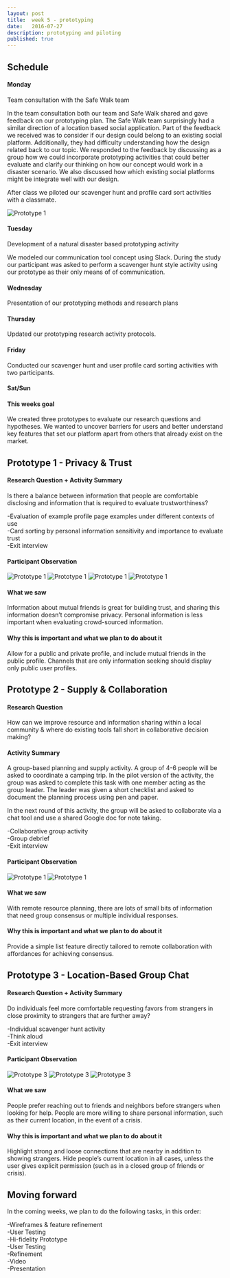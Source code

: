 ```yaml
---
layout: post
title:  week 5 - prototyping
date:   2016-07-27
description: prototyping and piloting
published: true
---
```

## Schedule  

#### Monday
Team consultation with the Safe Walk team  
  
In the team consultation both our team and Safe Walk shared and gave feedback on our prototyping plan. 
The Safe Walk team surprisingly had a similar direction of a location based social application. 
Part of the feedback we received was to consider if our design could belong to an existing social platform.
Additionally, they had difficulty understanding how the design related back to our topic. We responded to the feedback
by discussing as a group how we could incorporate prototyping activities that could better evaluate and clarify our 
 thinking on how our concept would work in a disaster scenario. We also discussed how which existing social platforms
 might be integrate well with our design.

 After class we piloted our scavenger hunt and profile card sort activities with a classmate.

 ![Prototype 1](../../../img/week-5/steven-pilot.jpg)

#### Tuesday
Development of a natural disaster based prototyping activity

We modeled our communication tool concept using Slack. During the study our participant was asked to perform a scavenger 
hunt style activity using our prototype as their only means of of communication. 
 
 

#### Wednesday
Presentation of our prototyping methods and research plans

#### Thursday
Updated our prototyping research activity protocols.

#### Friday
Conducted our scavenger hunt and user profile card sorting activities with two participants.  


#### Sat/Sun

#### This weeks goal
We created three prototypes to evaluate our research questions and hypotheses. We wanted to uncover barriers for users and better understand key features that set our platform apart from others that already exist on the market.


## Prototype 1 - Privacy & Trust

#### Research Question + Activity Summary
Is there a balance between information that people are comfortable disclosing and information that is required to evaluate trustworthiness?

-Evaluation of example profile page examples under different contexts of use<br/>
-Card sorting by personal information sensitivity and importance to evaluate trust<br/>
-Exit interview<br/>

#### Participant Observation
![Prototype 1](../../../img/week-5/lizzie1.png)
![Prototype 1](../../../img/week-5/ashley1.png)
![Prototype 1](../../../img/week-5/jeremy1.png)
![Prototype 1](../../../img/week-5/jeremy2.png)

#### What we saw
Information about mutual friends is great for building trust, and sharing this information doesn’t compromise privacy. Personal information is less important when evaluating crowd-sourced information.

#### Why this is important and what we plan to do about it
Allow for a public and private profile, and include mutual friends in the public profile. Channels that are only information seeking should display only public user profiles.

## Prototype 2 - Supply & Collaboration

#### Research Question
How can we improve resource and information sharing within a local community & where do existing tools fall short in collaborative decision making?


#### Activity Summary
A group-based planning and supply activity. A group of 4-6 people will be asked to coordinate a camping trip. In the pilot version of the activity, the group was asked to complete this task with one member acting as the group leader. The leader was given a short checklist and asked to document the planning process using pen and paper. 

In the next round of this activity, the group will be asked to collaborate via a chat tool and use a shared Google doc for note taking.


-Collaborative group activity<br/>
-Group debrief<br/>
-Exit interview<br/>

#### Participant Observation
![Prototype 1](../../../img/week-5/google-docs.png)
![Prototype 1](../../../img/week-5/camping-activity.jpg)

#### What we saw
With remote resource planning, there are lots of small bits of information that need group consensus or multiple individual responses.

#### Why this is important and what we plan to do about it
Provide a simple list feature directly tailored to remote collaboration with affordances for achieving consensus.

## Prototype 3 - Location-Based Group Chat

#### Research Question + Activity Summary
Do individuals feel more comfortable requesting favors from strangers in close proximity to strangers that are further away?

-Individual scavenger hunt activity<br/>
-Think aloud<br/>
-Exit interview<br/>

#### Participant Observation
![Prototype 3](../../../img/week-5/lizzie2.png)
![Prototype 3](../../../img/week-5/ashley2.png)
![Prototype 3](../../../img/week-5/lyle1.png)

#### What we saw
People prefer reaching out to friends and neighbors before strangers when looking for help. People are more willing to share personal information, such as their current location, in the event of a crisis.

#### Why this is important and what we plan to do about it
Highlight strong and loose connections that are nearby in addition to showing strangers. Hide people’s current location in all cases, unless the user gives explicit permission (such as in a closed group of friends or crisis).

## Moving forward
In the coming weeks, we plan to do the following tasks, in this order:

-Wireframes & feature refinement<br/>
-User Testing<br/>
-Hi-fidelity Prototype<br/>
-User Testing<br/>
-Refinement<br/>
-Video<br/>
-Presentation<br/>
